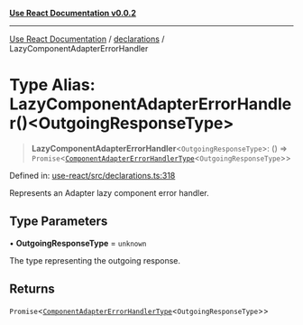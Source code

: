 [**Use React Documentation v0.0.2**](../../README.md)

***

[Use React Documentation](../../modules.md) / [declarations](../README.md) / LazyComponentAdapterErrorHandler

# Type Alias: LazyComponentAdapterErrorHandler()\<OutgoingResponseType\>

> **LazyComponentAdapterErrorHandler**\<`OutgoingResponseType`\>: () => `Promise`\<[`ComponentAdapterErrorHandlerType`](ComponentAdapterErrorHandlerType.md)\<`OutgoingResponseType`\>\>

Defined in: [use-react/src/declarations.ts:318](https://github.com/stonemjs/use-react/blob/d8ec502192c16b8752fc9e1bf85bd5600bcf9813/src/declarations.ts#L318)

Represents an Adapter lazy component error handler.

## Type Parameters

• **OutgoingResponseType** = `unknown`

The type representing the outgoing response.

## Returns

`Promise`\<[`ComponentAdapterErrorHandlerType`](ComponentAdapterErrorHandlerType.md)\<`OutgoingResponseType`\>\>
